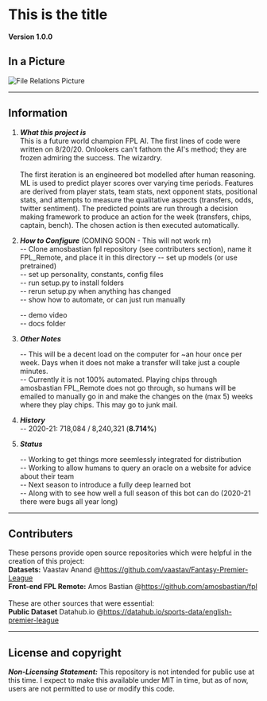 # This is the title

**Version 1.0.0**

## In a Picture

![File Relations Picture](https://github.com/[xflynx25]/[boring_uninteresting_repo]/blob/[master]/Project_Diagram.png?raw=true "File Relations Visualizer")


---

## Information

1) ***What this project is*** </br>
    This is a future world champion FPL AI. The first lines of code were written on 8/20/20. Onlookers can't fathom the AI's method; they are frozen admiring the success. The wizardry. <br/><br/>The first iteration is an engineered bot modelled after human reasoning. ML is used to predict player scores 
    over varying time periods. Features are derived from player stats, team stats, next opponent stats, 
    positional stats, and attempts to measure the qualitative aspects (transfers, odds, twitter sentiment).
    The predicted points are run through a decision making framework to produce an action for the week (transfers, chips, captain, bench). The chosen action is then executed automatically. 

2) ***How to Configure*** (COMING SOON - This will not work rn)<br/>
    -- Clone amosbastian fpl repository (see contributers section), name it FPL_Remote, and place it in this directory
    -- set up models (or use pretrained)<br/>
    -- set up personality, constants, config files<br/>
    -- run setup.py to install folders<br/>
    -- rerun setup.py when anything has changed <br/>
    -- show how to automate, or can just run manually <br/>

    -- demo video <br/>
    -- docs folder

3) ***Other Notes*** </br>

    -- This will be a decent load on the computer for ~an hour once per week. Days when it does
    not make a transfer will take just a couple minutes. <br/>
    -- Currently it is not 100% automated. Playing chips through amosbastian FPL_Remote does not go through, so humans will be emailed to manually go in and make the changes on the (max 5) weeks where they play chips. This may go to junk mail.


4) ***History*** </br>
    -- 2020-21: 718,084 / 8,240,321 (**8.714%**)


5) ***Status*** </br>

    -- Working to get things more seemlessly integrated for distribution <br/>
    -- Working to allow humans to query an oracle on a website for advice about their team<br/>
    -- Next season to introduce a fully deep learned bot<br/>
    -- Along with to see how well a full season of this bot can do (2020-21 there were bugs all year long)<br/>

---

## Contributers
These persons provide open source repositories which were helpful in the creation of this project:<br/>
**Datasets:** Vaastav Anand  @<https://github.com/vaastav/Fantasy-Premier-League> <br/>
**Front-end FPL Remote:** Amos Bastian  @<https://github.com/amosbastian/fpl> <br/><br/>
These are other sources that were essential:<br/>
**Public Dataset** Datahub.io  @<https://datahub.io/sports-data/english-premier-league>

---

## License and copyright

***Non-Licensing Statement:*** This repository is not intended for public use at this time. I expect to make this available under MIT in time, but as of now, users are not permitted to use or modify this code. 
